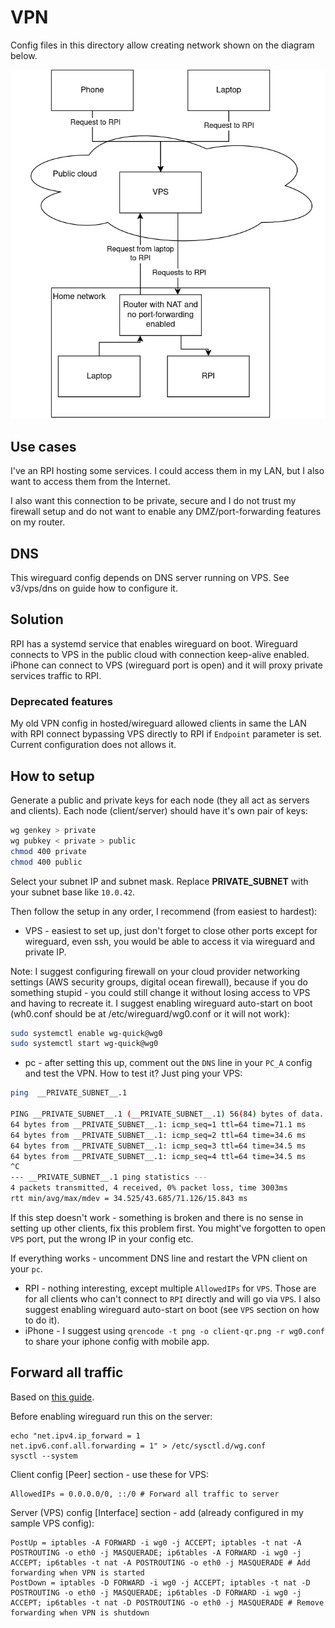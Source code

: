 # VPN

Config files in this directory allow creating network shown on the diagram below.

![Network diagram](network.png?raw=true "Network diagram")

## Use cases

I've an RPI hosting some services. I could access them in my LAN, but I also want to access them from the Internet.

I also want this connection to be private, secure and I do not trust my firewall setup and do not want to enable any DMZ/port-forwarding features on my router.

## DNS

This wireguard config depends on DNS server running on VPS. See v3/vps/dns on guide how to configure it.

## Solution

RPI has a systemd service that enables wireguard on boot.
Wireguard connects to VPS in the public cloud with connection keep-alive enabled.
iPhone can connect to VPS (wireguard port is open) and it will proxy private services traffic to RPI.

### Deprecated features

My old VPN config in hosted/wireguard allowed clients in same the LAN with RPI connect bypassing VPS directly to RPI if `Endpoint` parameter is set.
Current configuration does not allows it.

## How to setup

Generate a public and private keys for each node (they all act as servers and clients). Each node (client/server) should have it's own pair of keys:

```bash
wg genkey > private
wg pubkey < private > public
chmod 400 private
chmod 400 public
```

Select your subnet IP and subnet mask. Replace __PRIVATE_SUBNET__ with your subnet base like `10.0.42`.

Then follow the setup in any order, I recommend (from easiest to hardest):

- VPS - easiest to set up, just don't forget to close other ports except for wireguard, even ssh, you would be able to access it via wireguard and private IP.

Note: I suggest configuring firewall on your cloud provider networking settings (AWS security groups, digital ocean firewall), because if you do something stupid - you could still change it without losing access to VPS and having to recreate it. I suggest enabling wireguard auto-start on boot (wh0.conf should be at /etc/wireguard/wg0.conf or it will not work):

```bash
sudo systemctl enable wg-quick@wg0
sudo systemctl start wg-quick@wg0
```

- pc - after setting this up, comment out the `DNS` line in your `PC_A` config and test the VPN. How to test it? Just ping your VPS:

```bash
ping  __PRIVATE_SUBNET__.1

PING __PRIVATE_SUBNET__.1 (__PRIVATE_SUBNET__.1) 56(84) bytes of data.
64 bytes from __PRIVATE_SUBNET__.1: icmp_seq=1 ttl=64 time=71.1 ms
64 bytes from __PRIVATE_SUBNET__.1: icmp_seq=2 ttl=64 time=34.6 ms
64 bytes from __PRIVATE_SUBNET__.1: icmp_seq=3 ttl=64 time=34.5 ms
64 bytes from __PRIVATE_SUBNET__.1: icmp_seq=4 ttl=64 time=34.5 ms
^C
--- __PRIVATE_SUBNET__.1 ping statistics ---
4 packets transmitted, 4 received, 0% packet loss, time 3003ms
rtt min/avg/max/mdev = 34.525/43.685/71.126/15.843 ms
```

If this step doesn't work - something is broken and there is no sense in setting up other clients, fix this problem first. You might've forgotten to open `VPS` port, put the wrong IP in your config etc.

If everything works - uncomment DNS line and restart the VPN client on your `pc`.

- RPI - nothing interesting, except multiple `AllowedIPs` for `VPS`. Those are for all clients who can't connect to `RPI` directly and will go via `VPS`. I also suggest enabling wireguard auto-start on boot (see `VPS` section on how to do it).
- iPhone - I suggest using `qrencode -t png -o client-qr.png -r wg0.conf` to share your iphone config with mobile app.

## Forward all traffic

Based on [this guide](https://gist.github.com/nealfennimore/92d571db63404e7ddfba660646ceaf0d).

Before enabling wireguard run this on the server:

```
echo "net.ipv4.ip_forward = 1
net.ipv6.conf.all.forwarding = 1" > /etc/sysctl.d/wg.conf
sysctl --system
```

Client config [Peer] section - use these for VPS:

```
AllowedIPs = 0.0.0.0/0, ::/0 # Forward all traffic to server
```

Server (VPS) config [Interface] section - add (already configured in my sample VPS config):

```
PostUp = iptables -A FORWARD -i wg0 -j ACCEPT; iptables -t nat -A POSTROUTING -o eth0 -j MASQUERADE; ip6tables -A FORWARD -i wg0 -j ACCEPT; ip6tables -t nat -A POSTROUTING -o eth0 -j MASQUERADE # Add forwarding when VPN is started
PostDown = iptables -D FORWARD -i wg0 -j ACCEPT; iptables -t nat -D POSTROUTING -o eth0 -j MASQUERADE; ip6tables -D FORWARD -i wg0 -j ACCEPT; ip6tables -t nat -D POSTROUTING -o eth0 -j MASQUERADE # Remove forwarding when VPN is shutdown
```
